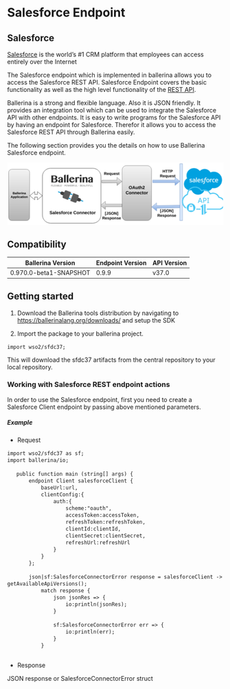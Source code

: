 # Salesforce Endpoint

## Salesforce
[Salesforce](https://www.salesforce.com) is the world’s #1 CRM platform 
that employees can access entirely over the Internet

The Salesforce endpoint which is implemented in ballerina allows you to access the Salesforce REST API. 
Salesforce Endpoint covers the basic functionality as well as the high level functionality 
of the [REST API](https://developer.salesforce.com/page/REST_API).

Ballerina is a strong and flexible language. Also it is JSON friendly. 
It provides an integration tool which can be used to integrate the Salesforce API with other endpoints. 
It is easy to write programs for the Salesforce API by having an endpoint for Salesforce. 
Therefor it allows you to access the Salesforce REST API through Ballerina easily. 

The following section provides you the details on how to use Ballerina Salesforce endpoint.


![alt text](resources/salesforce.png)


## Compatibility

| Ballerina Version         | Endpoint Version          | API Version |
| ------------------------- | ------------------------- | ------------|
|  0.970.0-beta1-SNAPSHOT   |          0.9.9            |   v37.0     |


## Getting started

1. Download the Ballerina tools distribution by navigating to https://ballerinalang.org/downloads/ and setup the SDK

2. Import the package to your ballerina project.

```
import wso2/sfdc37;
```

This will download the sfdc37 artifacts from the central repository to your local repository.

### Working with Salesforce REST endpoint actions

In order to use the Salesforce endpoint, first you need to create a Salesforce Client endpoint 
by passing above mentioned parameters.

##### Example
 * Request

 ```ballerina
import wso2/sfdc37 as sf;
 import ballerina/io;
 
    public function main (string[] args) {
        endpoint Client salesforceClient {
            baseUrl:url,
            clientConfig:{
                auth:{
                    scheme:"oauth",
                    accessToken:accessToken,
                    refreshToken:refreshToken,
                    clientId:clientId,
                    clientSecret:clientSecret,
                    refreshUrl:refreshUrl
                }
            }
        };
    
        json|sf:SalesforceConnectorError response = salesforceClient -> getAvailableApiVersions();
            match response {
                json jsonRes => {
                    io:println(jsonRes);
                }
        
                sf:SalesforceConnectorError err => {
                    io:println(err);
                }
            }
            
```
* Response

JSON response or SalesforceConnectorError struct
